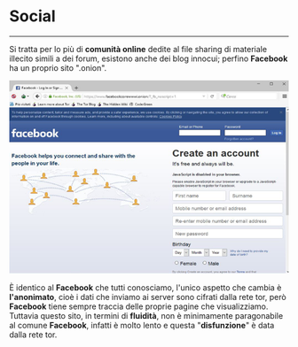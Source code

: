 # Social
---
Si tratta per lo più di **comunità online** dedite al file sharing di materiale illecito simili a dei forum, esistono anche dei blog innocui; perfino **Facebook** ha un proprio sito ".onion".

![](facebook.png)

È identico al **Facebook** che tutti conosciamo, l'unico aspetto che cambia è **l'anonimato**, cioè i dati che inviamo ai server sono cifrati dalla rete tor, però **Facebook** tiene sempre traccia delle proprie pagine che visualizziamo. Tuttavia questo sito, in termini di **fluidità**, non è minimamente paragonabile al comune **Facebook**, infatti è molto lento e questa "**disfunzione**" è data dalla rete tor.